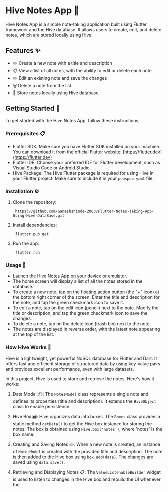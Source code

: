# Hive Notes App 📝

Hive Notes App is a simple note-taking application built using Flutter framework and the Hive database. It allows users to create, edit, and delete notes, which are stored locally using Hive.

## Features ✨

- ✏️ Create a new note with a title and description
- 📋 View a list of all notes, with the ability to edit or delete each note
- ✏️ Edit an existing note and save the changes
- 🗑️ Delete a note from the list
- 💾 Store notes locally using Hive database

## Getting Started 🚀

To get started with the Hive Notes App, follow these instructions:

### Prerequisites 📋

- Flutter SDK: Make sure you have Flutter SDK installed on your machine. You can download it from the official Flutter website: [https://flutter.dev](https://flutter.dev)
- Flutter IDE: Choose your preferred IDE for Flutter development, such as Visual Studio Code or Android Studio.
- Hive Package: The Hive Flutter package is required for using Hive in your Flutter project. Make sure to include it in your `pubspec.yaml` file.

### Installation ⚙️

1. Clone the repository: 

        https://github.com/Ganeshshinde-2003/Flutter-Notes-Taking-App-Using-Hive-DataBase.git
        

2. Install dependencies:

        flutter pub get
        

3. Run the app:

        flutter run

### Usage 📱

- Launch the Hive Notes App on your device or emulator.
- The home screen will display a list of all the notes stored in the database.
- To create a new note, tap on the floating action button (the "+" icon) at the bottom right corner of the screen. Enter the title and description for the note, and tap the green checkmark icon to save it.
- To edit a note, tap on the edit icon (pencil) next to the note. Modify the title or description, and tap the green checkmark icon to save the changes.
- To delete a note, tap on the delete icon (trash bin) next to the note.
- The notes are displayed in reverse order, with the latest note appearing at the top of the list.

### How Hive Works 🐝

Hive is a lightweight, yet powerful NoSQL database for Flutter and Dart. It offers fast and efficient storage of structured data by using key-value pairs and provides excellent performance, even with large datasets.

In this project, Hive is used to store and retrieve the notes. Here's how it works:

1. Data Model 📦: The `NotesModel` class represents a single note and defines its properties (title and description). It extends the `HiveObject` class to enable persistence.

2. Hive Box 🗃️: Hive organizes data into boxes. The `Boxes` class provides a static method `getData()` to get the Hive box instance for storing the notes. The box is obtained using `Hive.box('notes')`, where 'notes' is the box name.

3. Creating and Saving Notes ✏️: When a new note is created, an instance of `NotesModel` is created with the provided title and description. The note is then added to the Hive box using `box.add(data)`. The changes are saved using `data.save()`.

4. Retrieving and Displaying Notes 📋: The `ValueListenableBuilder` widget is used to listen to changes in the Hive box and rebuild the UI whenever the
